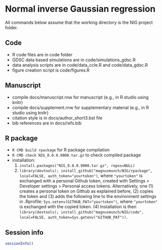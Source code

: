 # Normal inverse Gaussian regression
All commands below assume that the working directory is the NIG project folder.

## Code
* R code files are in code folder
* GDSC data based simulations are in code/simulations_gdsc.R
* data analysis scripts are in code/data_ccle.R and code/data_gdsc.R
* figure creation script is code/figures.R

## Manuscript
* compile docs/manuscript.rnw for manuscript (e.g., in R studio using knitr)
* compile docs/supplement.rnw for supplementary material (e.g., in R studio using knitr)
* citation style is in docs/author_short3.bst file
* bib references are in docs/refs.bib

## R package
* `R CMD build rpackage` for R package compilation
* `R CMD check NIG_0.0.0.9000.tar.gz` to check compiled package
* installation: 
  1. `install.packages("NIG_0.0.0.9000.tar.gz", repos=NULL)` 
  2. `library(devtools); install_github("magnusmunch/NIG/rpackage", local=FALSE, auth_token="yourtoken")`, where `"yourtoken"` is exchanged with a personal Github token, created with Settings > Developer settings > Personal access tokens. Alternatively, one (1) creates a personal token on Github as explained before, (2) copies the token and (3) adds the following line to the environment settings in .Rprofile: `Sys.setenv(GITHUB_PAT="yourtoken")`, where `"yourtoken"` is exchanged with the copied token. (4) Installation is then `library(devtools); install_github("magnusmunch/NIG/code", local=FALSE, auth_token=Sys.getenv("GITHUB_PAT"))`.
  
## Session info
```r
sessionInfo()
```
